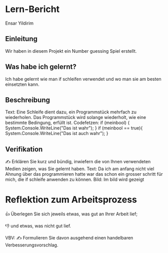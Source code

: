# Lern-Bericht

Ensar Yildirim

## Einleitung
Wir haben in diesem Projekt ein Number guessing Spiel erstellt.


## Was habe ich gelernt?

Ich habe gelernt wie man if schleifen verwendet und wo man sie am besten einsetzten kann.

## Beschreibung

Text: Eine Schleife dient dazu, ein Programmstück mehrfach zu wiederholen. Das Programmstück wird solange wiederholt, wie eine bestimmte Bedingung, erfüllt ist.
Codefetzen: if (meinbool) {
System.Console.WriteLine("Das ist wahr");
}
if (meinbool == true){
System.Console.WriteLine("Das ist auch wahr");
}


## Verifikation

✍️ Erklären Sie kurz und bündig, inwiefern die von Ihnen verwendeten Medien zeigen, was Sie gelernt haben.
Text: Da ich am anfang nicht viel Ahnung über das programmieren hatte war das schon ein grosser schritt für mich, die if schleife anwenden zu können.
Bild: Im bild wird gezeigt 
# Reflektion zum Arbeitsprozess

👍 Überlegen Sie sich jeweils etwas, was gut an Ihrer Arbeit lief; 

👎 und etwas, was nicht gut lief.

VBV: ✍️ Formulieren Sie davon ausgehend einen handelbaren Verbesserungsvorschlag.

